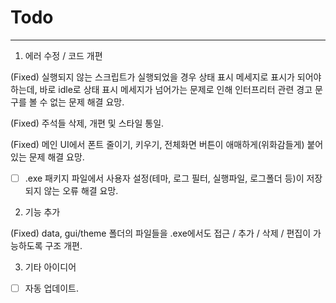 # Todo

---

1. 에러 수정 / 코드 개편

(Fixed) 실행되지 않는 스크립트가 실행되었을 경우 상태 표시 메세지로 표시가 되어야 하는데, 바로 idle로 상태 표시 메세지가 넘어가는 문제로 인해 인터프리터 관련 경고 문구를 볼 수 없는 문제 해결 요망.

(Fixed) 주석들 삭제, 개편 및 스타일 통일.

(Fixed) 메인 UI에서 폰트 줄이기, 키우기, 전체화면 버튼이 애매하게(위화감들게) 붙어있는 문제 해결 요망.

- [ ] .exe 패키지 파일에서 사용자 설정(테마, 로그 필터, 실행파일, 로그폴더 등)이 저장되지 않는 오류 해결 요망.



2. 기능 추가

(Fixed) data, gui/theme 폴더의 파일들을 .exe에서도 접근 / 추가 / 삭제 / 편집이 가능하도록 구조 개편.

3. 기타 아이디어
- [ ] 자동 업데이트.

